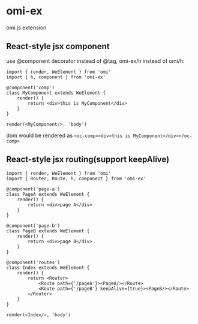 # omi-ex
omi.js extension

## React-style jsx component
use @component decorator instead of @tag, omi-ex/h instead of omi/h:

```
import { render, WeElement } from 'omi'
import { h, component } from 'omi-ex'

@component('comp')
class MyComponent extends WeElement {
    render() {
        return <div>this is MyComponent</div>
    }
}

render(<MyComponent/>, 'body')
```
dom would be rendered as `<oc-comp><div>this is MyComponent</div></oc-comp>`


## React-style jsx routing(support keepAlive)
```
import { render, WeElement } from 'omi'
import { Router, Route, h, component } from 'omi-ex'

@component('page-a')
class PageA extends WeElement {
    render() {
        return <div>page A</div>
    }
}

@component('page-b')
class PageB extends WeElement {
    render() {
        return <div>page B</div>
    }
}

@component('routes')
class Index extends WeElement {
    render() {
        return <Router>
            <Route path={'/pageA'}><PageA/></Route>
            <Route path={'/pageB'} keepAlive={true}><PageB/></Route>
        </Router>
    }
}

render(<Index/>, 'body')
```

